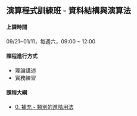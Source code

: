 ## 演算程式訓練班 - 資料結構與演算法

#### 上課時間

09/21~01/11，每週六，09:00 ~ 12:00

#### 課程進行方式

- 理論講述
- 實務練習

#### 課程大綱
- [0. 補充 - 類別的進階用法](http://AP-Training.github.io/DataStructure0921/0-1.%20補充%20-%20類別進階用法_Q.slides.html)
